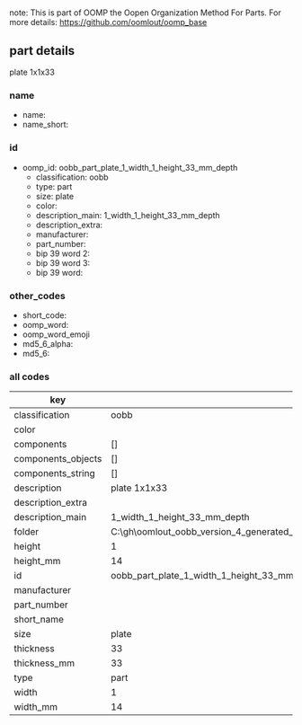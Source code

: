 #   

note: This is part of OOMP the Oopen Organization Method For Parts. For more details: https://github.com/oomlout/oomp_base

##  part details



plate 1x1x33

### name
* name: 
* name_short: 
### id
* oomp_id: oobb_part_plate_1_width_1_height_33_mm_depth
  * classification: oobb
  * type: part
  * size: plate
  * color: 
  * description_main: 1_width_1_height_33_mm_depth
  * description_extra: 
  * manufacturer: 
  * part_number: 
  * bip 39 word 2: 
  * bip 39 word 3: 
  * bip 39 word: 

### other_codes
* short_code: 
* oomp_word: 
* oomp_word_emoji 
* md5_6_alpha: 
* md5_6: 









### all codes 
| key | value |  
| --- | --- |  
| classification | oobb |  
| color |  |  
| components | [] |  
| components_objects | [] |  
| components_string | [] |  
| description | plate 1x1x33 |  
| description_extra |  |  
| description_main | 1_width_1_height_33_mm_depth |  
| folder | C:\gh\oomlout_oobb_version_4_generated_parts\things\oobb_part_plate_1_width_1_height_33_mm_depth |  
| height | 1 |  
| height_mm | 14 |  
| id | oobb_part_plate_1_width_1_height_33_mm_depth |  
| manufacturer |  |  
| part_number |  |  
| short_name |  |  
| size | plate |  
| thickness | 33 |  
| thickness_mm | 33 |  
| type | part |  
| width | 1 |  
| width_mm | 14 |  
